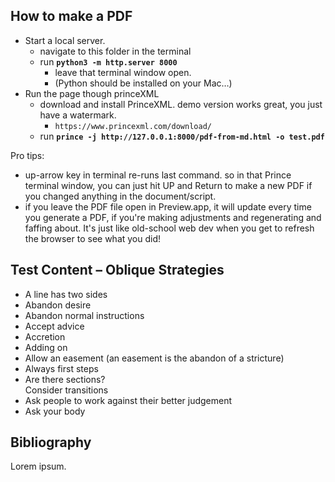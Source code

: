 ## How to make a PDF

- Start a local server. 
	- navigate to this folder in the terminal
	- run **`python3 -m http.server 8000`**
		- leave that terminal window open. 
		- (Python should be installed on your Mac…)
- Run the page though princeXML
	- download and install PrinceXML. demo version works great, you just have a watermark.
		- `https://www.princexml.com/download/`
	- run **`prince -j http://127.0.0.1:8000/pdf-from-md.html -o test.pdf`**

Pro tips:
- up-arrow key in terminal re-runs last command. so in that Prince terminal window, you can just hit UP and Return to make a new PDF if you changed anything in the document/script.
- if you leave the PDF file open in Preview.app, it will update every time you generate a PDF, if you're making adjustments and regenerating and faffing about. It's just like old-school web dev when you get to refresh the browser to see what you did!


## Test Content – Oblique Strategies

- A line has two sides
- Abandon desire
- Abandon normal instructions
- Accept advice
- Accretion
- Adding on
- Allow an easement (an easement is the abandon of a stricture)
- Always first steps
- Are there sections? <br>Consider transitions
- Ask people to work against their better judgement
- Ask your body

## Bibliography

Lorem ipsum.
